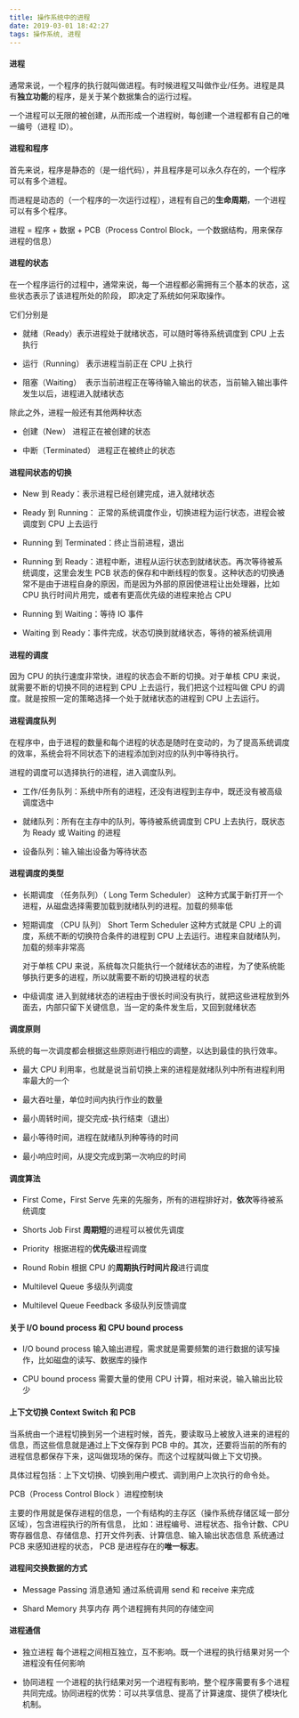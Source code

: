 ```yaml
---
title: 操作系统中的进程
date: 2019-03-01 18:42:27
tags: 操作系统, 进程
---
```


#### 进程

通常来说，一个程序的执行就叫做进程。有时候进程又叫做作业/任务。进程是具有**独立功能**的程序，是关于某个数据集合的运行过程。

一个进程可以无限的被创建，从而形成一个进程树，每创建一个进程都有自己的唯一编号（进程 ID）。

#### 进程和程序

首先来说，程序是静态的（是一组代码），并且程序是可以永久存在的，一个程序可以有多个进程。

而进程是动态的（一个程序的一次运行过程），进程有自己的**生命周期**，一个进程可以有多个程序。

进程 = 程序 + 数据 + PCB（Process Control Block，一个数据结构，用来保存进程的信息）

#### 进程的状态

在一个程序运行的过程中，通常来说，每一个进程都必需拥有三个基本的状态，这些状态表示了该进程所处的阶段，
即决定了系统如何采取操作。

它们分别是

+ 就绪（Ready）表示进程处于就绪状态，可以随时等待系统调度到 CPU 上去执行

+ 运行（Running） 表示进程当前正在 CPU 上执行

+ 阻塞（Waiting）  表示当前进程正在等待输入输出的状态，当前输入输出事件发生以后，进程进入就绪状态

除此之外，进程一般还有其他两种状态

+ 创建（New） 进程正在被创建的状态

+ 中断（Terminated） 进程正在被终止的状态

#### 进程间状态的切换

+ New 到 Ready：表示进程已经创建完成，进入就绪状态

+ Ready 到 Running： 正常的系统调度作业，切换进程为运行状态，进程会被调度到 CPU 上去运行

+ Running 到 Terminated：终止当前进程，退出

+ Running 到 Ready：进程中断，进程从运行状态到就绪状态。再次等待被系统调度，这里会发生 PCB 状态的保存和中断线程的恢复。这种状态的切换通常不是由于进程自身的原因，而是因为外部的原因使进程让出处理器，比如CPU 执行时间片用完，或者有更高优先级的进程来抢占 CPU

+ Running 到 Waiting：等待 IO 事件

+ Waiting 到 Ready：事件完成，状态切换到就绪状态，等待的被系统调用

#### 进程的调度

因为 CPU 的执行速度非常快，进程的状态会不断的切换。对于单核 CPU 来说，就需要不断的切换不同的进程到 CPU 上去运行，我们把这个过程叫做 CPU 的调度。就是按照一定的策略选择一个处于就绪状态的进程到 CPU 上去运行。

#### 进程调度队列

在程序中，由于进程的数量和每个进程的状态是随时在变动的，为了提高系统调度的效率，系统会将不同状态下的进程添加到对应的队列中等待执行。

进程的调度可以选择执行的进程，进入调度队列。

+ 工作/任务队列：系统中所有的进程，还没有进程到主存中，既还没有被高级调度选中

+ 就绪队列：所有在主存中的队列，等待被系统调度到 CPU 上去执行，既状态为 Ready 或 Waiting 的进程

+ 设备队列：输入输出设备为等待状态

#### 进程调度的类型

+ 长期调度 （任务队列）（ Long Term Scheduler）
这种方式属于新打开一个进程，从磁盘选择需要加载到就绪队列的进程。加载的频率低

+ 短期调度 （CPU 队列） Short Term Scheduler
这种方式就是 CPU 上的调度，系统不断的切换符合条件的进程到 CPU 上去运行。进程来自就绪队列，加载的频率非常高

    对于单核 CPU 来说，系统每次只能执行一个就绪状态的进程，为了使系统能够执行更多的进程，所以就需要不断的切换进程的状态

+ 中级调度
进入到就绪状态的进程由于很长时间没有执行，就把这些进程放到外面去，内部只留下关键信息，当一定的条件发生后，又回到就绪状态

#### 调度原则

系统的每一次调度都会根据这些原则进行相应的调整，以达到最佳的执行效率。

+ 最大 CPU 利用率，也就是说当前切换上来的进程是就绪队列中所有进程利用率最大的一个

+ 最大吞吐量，单位时间内执行作业的数量

+ 最小周转时间，提交完成-执行结束（退出）

+ 最小等待时间，进程在就绪队列种等待的时间

+ 最小响应时间，从提交完成到第一次响应的时间

#### 调度算法

+ First Come，First Serve 先来的先服务，所有的进程排好对，**依次**等待被系统调度

+ Shorts Job First **周期短**的进程可以被优先调度

+ Priority  根据进程的**优先级**进程调度

+ Round Robin 根据 CPU 的**周期执行时间片段**进行调度

+ Multilevel Queue 多级队列调度

+ Multilevel Queue Feedback 多级队列反馈调度

#### 关于 I/O bound process 和 CPU bound process

+ I/O bound process
输入输出进程，需求就是需要频繁的进行数据的读写操作，比如磁盘的读写、数据库的操作

+ CPU bound process
需要大量的使用 CPU 计算，相对来说，输入输出比较少

#### 上下文切换 Context Switch 和 PCB

当系统由一个进程切换到另一个进程时候，首先，要读取马上被放入进来的进程的信息，而这些信息就是通过上下文保存到 PCB 中的。其次，还要将当前的所有的进程信息都保存下来，这叫做现场的保存。而这个过程就叫做上下文切换。

具体过程包括：上下文切换、切换到用户模式、调到用户上次执行的命令处。

PCB（Process Control Block ）进程控制块

主要的作用就是保存进程的信息，一个有结构的主存区（操作系统存储区域一部分区域），包含进程执行的所有信息，
比如：进程编号、进程状态、指令计数、CPU 寄存器信息、存储信息、打开文件列表、计算信息、输入输出状态信息
系统通过 PCB 来感知进程的状态， PCB 是进程存在的**唯一标志**。

#### 进程间交换数据的方式

+ Message Passing 消息通知
通过系统调用 send 和 receive 来完成

+ Shard Memory 共享内存
两个进程拥有共同的存储空间

#### 进程通信

+ 独立进程
每个进程之间相互独立，互不影响。既一个进程的执行结果对另一个进程没有任何影响

+ 协同进程
一个进程的执行结果对另一个进程有影响，整个程序需要有多个进程共同完成。协同进程的优势：可以共享信息、提高了计算速度、提供了模块化机制。
